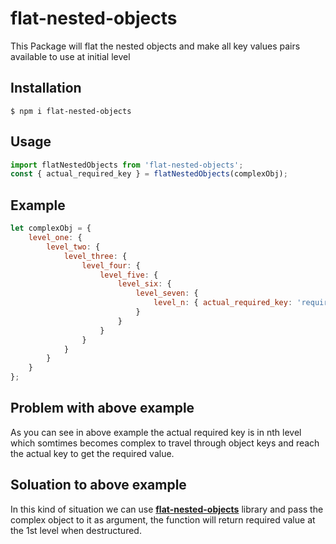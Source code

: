# flat-nested-objects

This Package will flat the nested objects and make all key values pairs available to use at initial level

## Installation

```shell
$ npm i flat-nested-objects
```

## Usage

```js
import flatNestedObjects from 'flat-nested-objects';
const { actual_required_key } = flatNestedObjects(complexObj);
```

## Example

```js
let complexObj = {
	level_one: {
		level_two: {
			level_three: {
				level_four: {
					level_five: {
						level_six: {
							level_seven: {
								level_n: { actual_required_key: 'required_value' }
							}
						}
					}
				}
			}
		}
	}
};
```

## Problem with above example

As you can see in above example the actual required key is in nth level which somtimes becomes complex to travel through object keys and reach the actual key to get the required value.

## Soluation to above example

In this kind of situation we can use <b>[flat-nested-objects](https://www.npmjs.com/package/flat-nested-objects)</b> library and pass the complex object to it as argument, the function will return required value at the 1st level when destructured.
